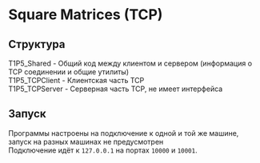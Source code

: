 # Square Matrices (TCP)

## Структура
T1P5_Shared - Общий код между клиентом и сервером (информация о TCP соединении и общие утилиты)  
T1P5_TCPClient - Клиентская часть TCP  
T1P5_TCPServer - Серверная часть TCP, не имеет интерфейса  

## Запуск
Программы настроены на подключение к одной и той же машине, запуск на разных машинах не предусмотрен  
Подключение идёт к `127.0.0.1` на портах `10000` и `10001`.